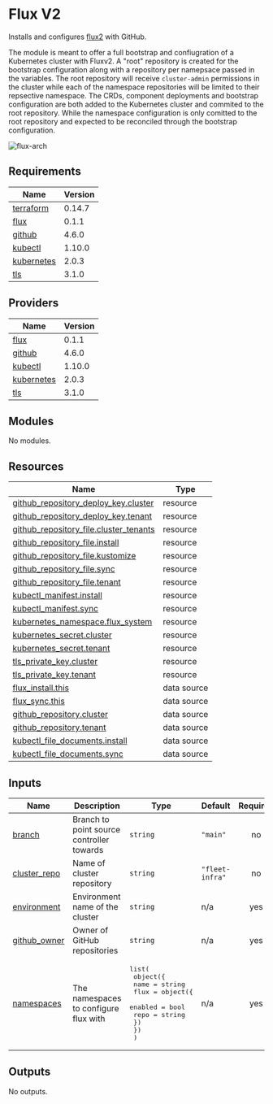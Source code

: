 # Flux V2

Installs and configures [flux2](https://github.com/fluxcd/flux2) with GitHub.

The module is meant to offer a full bootstrap and confiugration of a Kubernetes cluster
with Fluxv2. A "root" repository is created for the bootstrap configuration along with a
repository per namepsace passed in the variables. The root repository will receive `cluster-admin`
permissions in the cluster while each of the namespace repositories will be limited to their
repsective namespace. The CRDs, component deployments and bootstrap configuration are both
added to the Kubernetes cluster and commited to the root repository. While the namespace
configuration is only comitted to the root repository and expected to be reconciled through
the bootstrap configuration.

![flux-arch](../../../assets/fluxcd-v2.jpg)

## Requirements

| Name | Version |
|------|---------|
| <a name="requirement_terraform"></a> [terraform](#requirement\_terraform) | 0.14.7 |
| <a name="requirement_flux"></a> [flux](#requirement\_flux) | 0.1.1 |
| <a name="requirement_github"></a> [github](#requirement\_github) | 4.6.0 |
| <a name="requirement_kubectl"></a> [kubectl](#requirement\_kubectl) | 1.10.0 |
| <a name="requirement_kubernetes"></a> [kubernetes](#requirement\_kubernetes) | 2.0.3 |
| <a name="requirement_tls"></a> [tls](#requirement\_tls) | 3.1.0 |

## Providers

| Name | Version |
|------|---------|
| <a name="provider_flux"></a> [flux](#provider\_flux) | 0.1.1 |
| <a name="provider_github"></a> [github](#provider\_github) | 4.6.0 |
| <a name="provider_kubectl"></a> [kubectl](#provider\_kubectl) | 1.10.0 |
| <a name="provider_kubernetes"></a> [kubernetes](#provider\_kubernetes) | 2.0.3 |
| <a name="provider_tls"></a> [tls](#provider\_tls) | 3.1.0 |

## Modules

No modules.

## Resources

| Name | Type |
|------|------|
| [github_repository_deploy_key.cluster](https://registry.terraform.io/providers/integrations/github/4.6.0/docs/resources/repository_deploy_key) | resource |
| [github_repository_deploy_key.tenant](https://registry.terraform.io/providers/integrations/github/4.6.0/docs/resources/repository_deploy_key) | resource |
| [github_repository_file.cluster_tenants](https://registry.terraform.io/providers/integrations/github/4.6.0/docs/resources/repository_file) | resource |
| [github_repository_file.install](https://registry.terraform.io/providers/integrations/github/4.6.0/docs/resources/repository_file) | resource |
| [github_repository_file.kustomize](https://registry.terraform.io/providers/integrations/github/4.6.0/docs/resources/repository_file) | resource |
| [github_repository_file.sync](https://registry.terraform.io/providers/integrations/github/4.6.0/docs/resources/repository_file) | resource |
| [github_repository_file.tenant](https://registry.terraform.io/providers/integrations/github/4.6.0/docs/resources/repository_file) | resource |
| [kubectl_manifest.install](https://registry.terraform.io/providers/gavinbunney/kubectl/1.10.0/docs/resources/manifest) | resource |
| [kubectl_manifest.sync](https://registry.terraform.io/providers/gavinbunney/kubectl/1.10.0/docs/resources/manifest) | resource |
| [kubernetes_namespace.flux_system](https://registry.terraform.io/providers/hashicorp/kubernetes/2.0.3/docs/resources/namespace) | resource |
| [kubernetes_secret.cluster](https://registry.terraform.io/providers/hashicorp/kubernetes/2.0.3/docs/resources/secret) | resource |
| [kubernetes_secret.tenant](https://registry.terraform.io/providers/hashicorp/kubernetes/2.0.3/docs/resources/secret) | resource |
| [tls_private_key.cluster](https://registry.terraform.io/providers/hashicorp/tls/3.1.0/docs/resources/private_key) | resource |
| [tls_private_key.tenant](https://registry.terraform.io/providers/hashicorp/tls/3.1.0/docs/resources/private_key) | resource |
| [flux_install.this](https://registry.terraform.io/providers/fluxcd/flux/0.1.1/docs/data-sources/install) | data source |
| [flux_sync.this](https://registry.terraform.io/providers/fluxcd/flux/0.1.1/docs/data-sources/sync) | data source |
| [github_repository.cluster](https://registry.terraform.io/providers/integrations/github/4.6.0/docs/data-sources/repository) | data source |
| [github_repository.tenant](https://registry.terraform.io/providers/integrations/github/4.6.0/docs/data-sources/repository) | data source |
| [kubectl_file_documents.install](https://registry.terraform.io/providers/gavinbunney/kubectl/1.10.0/docs/data-sources/file_documents) | data source |
| [kubectl_file_documents.sync](https://registry.terraform.io/providers/gavinbunney/kubectl/1.10.0/docs/data-sources/file_documents) | data source |

## Inputs

| Name | Description | Type | Default | Required |
|------|-------------|------|---------|:--------:|
| <a name="input_branch"></a> [branch](#input\_branch) | Branch to point source controller towards | `string` | `"main"` | no |
| <a name="input_cluster_repo"></a> [cluster\_repo](#input\_cluster\_repo) | Name of cluster repository | `string` | `"fleet-infra"` | no |
| <a name="input_environment"></a> [environment](#input\_environment) | Environment name of the cluster | `string` | n/a | yes |
| <a name="input_github_owner"></a> [github\_owner](#input\_github\_owner) | Owner of GitHub repositories | `string` | n/a | yes |
| <a name="input_namespaces"></a> [namespaces](#input\_namespaces) | The namespaces to configure flux with | <pre>list(<br>    object({<br>      name = string<br>      flux = object({<br>        enabled = bool<br>        repo    = string<br>      })<br>    })<br>  )</pre> | n/a | yes |

## Outputs

No outputs.
